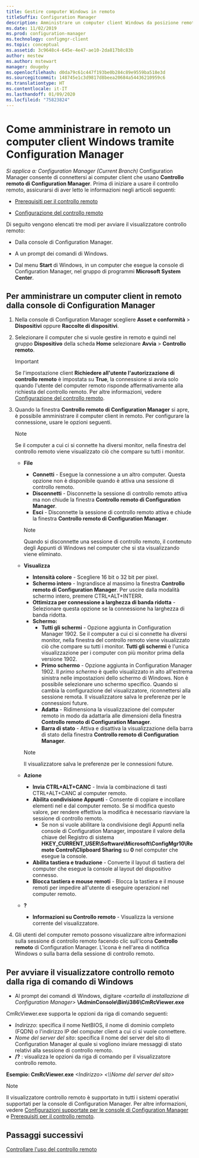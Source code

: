 ```yaml
---
title: Gestire computer Windows in remoto
titleSuffix: Configuration Manager
description: Amministrare un computer client Windows da posizione remota tramite Configuration Manager.
ms.date: 11/02/2019
ms.prod: configuration-manager
ms.technology: configmgr-client
ms.topic: conceptual
ms.assetid: 3c9648c4-645e-4e47-ae10-2da817b8c83b
author: mestew
ms.author: mstewart
manager: dougeby
ms.openlocfilehash: d0da79c61c447f193be0b284c89e9559ba518e3d
ms.sourcegitcommit: 148745e1c3d9817d8beea20684a54436210959c6
ms.translationtype: HT
ms.contentlocale: it-IT
ms.lasthandoff: 01/09/2020
ms.locfileid: "75823824"
---
```

# <a name="how-to-remotely-administer-a-windows-client-computer-by-using-configuration-manager"></a>Come amministrare in remoto un computer client Windows tramite Configuration Manager

*Si applica a: Configuration Manager (Current Branch)* Configuration Manager consente di connettersi ai computer client che usano **Controllo remoto di Configuration Manager**. Prima di iniziare a usare il controllo remoto, assicurarsi di aver letto le informazioni negli articoli seguenti:  

-   [Prerequisiti per il controllo remoto](/sccm/core/clients/manage/remote-control/prerequisites-for-remote-control)  

-   [Configurazione del controllo remoto](/sccm/core/clients/manage/remote-control/configuring-remote-control)  

Di seguito vengono elencati tre modi per avviare il visualizzatore controllo remoto:  

-   Dalla console di Configuration Manager.  

-   A un prompt dei comandi di Windows.  

-   Dal menu **Start** di Windows, in un computer che esegue la console di Configuration Manager, nel gruppo di programmi **Microsoft System Center**.  

## <a name="to-remotely-administer-a-client-computer-from-the-configuration-manager-console"></a>Per amministrare un computer client in remoto dalla console di Configuration Manager  

1.  Nella console di Configuration Manager scegliere **Asset e conformità** > **Dispositivi** oppure **Raccolte di dispositivi**.  

3.  Selezionare il computer che si vuole gestire in remoto e quindi nel gruppo **Dispositivo** della scheda **Home** selezionare **Avvia** > **Controllo remoto**.  

    > [!IMPORTANT]  
    >  Se l'impostazione client **Richiedere all'utente l'autorizzazione di controllo remoto** è impostata su **True**, la connessione si avvia solo quando l'utente del computer remoto risponde affermativamente alla richiesta del controllo remoto. Per altre informazioni, vedere [Configurazione del controllo remoto](/sccm/core/clients/manage/remote-control/configuring-remote-control).  

4.  Quando la finestra **Controllo remoto di Configuration Manager** si apre, è possibile amministrare il computer client in remoto. Per configurare la connessione, usare le opzioni seguenti.  

    > [!NOTE]  
    >  Se il computer a cui ci si connette ha diversi monitor, nella finestra del controllo remoto viene visualizzato ciò che compare su tutti i monitor.  

    -   **File**
        - **Connetti** - Esegue la connessione a un altro computer. Questa opzione non è disponibile quando è attiva una sessione di controllo remoto.  
        -   **Disconnetti** - Disconnette la sessione di controllo remoto attiva ma non chiude la finestra **Controllo remoto di Configuration Manager**.  
        - **Esci** - Disconnette la sessione di controllo remoto attiva e chiude la finestra **Controllo remoto di Configuration Manager**.  

        > [!NOTE]  
        >  Quando si disconnette una sessione di controllo remoto, il contenuto degli Appunti di Windows nel computer che si sta visualizzando viene eliminato.


    - **Visualizza**
      - **Intensità colore** - Scegliere 16 bit o 32 bit per pixel.
      -  **Schermo intero** - Ingrandisce al massimo la finestra **Controllo remoto di Configuration Manager**. Per uscire dalla modalità schermo intero, premere CTRL+ALT+INTERR.  
      - **Ottimizza per connessione a larghezza di banda ridotta** - Selezionare questa opzione se la connessione ha larghezza di banda ridotta.
      - **Schermo:**
        - **Tutti gli schermi** - Opzione aggiunta in Configuration Manager 1902. Se il computer a cui ci si connette ha diversi monitor, nella finestra del controllo remoto viene visualizzato ciò che compare su tutti i monitor. **Tutti gli schermi** è l'unica visualizzazione per i computer con più monitor prima della versione 1902.
        -  **Primo schermo** - Opzione aggiunta in Configuration Manager 1902. Il *primo schermo* è quello visualizzato in alto all'estrema sinistra nelle impostazioni dello schermo di Windows. Non è possibile selezionare uno schermo specifico. Quando si cambia la configurazione del visualizzatore, riconnettersi alla sessione remota. Il visualizzatore salva le preferenze per le connessioni future.
        -  **Adatta** - Ridimensiona la visualizzazione del computer remoto in modo da adattarla alle dimensioni della finestra **Controllo remoto di Configuration Manager**.
        - **Barra di stato** - Attiva e disattiva la visualizzazione della barra di stato della finestra **Controllo remoto di Configuration Manager**.  

       > [!NOTE]  
       >  Il visualizzatore salva le preferenze per le connessioni future.

    -   **Azione**
        - **Invia CTRL+ALT+CANC** - Invia la combinazione di tasti CTRL+ALT+CANC al computer remoto. 
        - **Abilita condivisione Appunti** - Consente di copiare e incollare elementi nel e dal computer remoto. Se si modifica questo valore, per rendere effettiva la modifica è necessario riavviare la sessione di controllo remoto.   
          - Se non si vuole abilitare la condivisione degli Appunti nella console di Configuration Manager, impostare il valore della chiave del Registro di sistema **HKEY_CURRENT_USER\Software\Microsoft\ConfigMgr10\Remote Control\Clipboard Sharing** su **0** nel computer che esegue la console.
        - **Abilita tastiera e traduzione** - Converte il layout di tastiera del computer che esegue la console al layout del dispositivo connesso.
        - **Blocca tastiera e mouse remoti** - Blocca la tastiera e il mouse remoti per impedire all'utente di eseguire operazioni nel computer remoto.  

    -   **?**
        - **Informazioni su Controllo remoto** - Visualizza la versione corrente del visualizzatore.  

5.  Gli utenti del computer remoto possono visualizzare altre informazioni sulla sessione di controllo remoto facendo clic sull'icona **Controllo remoto** di Configuration Manager. L'icona è nell'area di notifica Windows o sulla barra della sessione di controllo remoto.  

## <a name="to-start-the-remote-control-viewer-from-the-windows-command-line"></a>Per avviare il visualizzatore controllo remoto dalla riga di comando di Windows  

-   Al prompt dei comandi di Windows, digitare _<cartella di installazione di Configuration Manager\>_ **\AdminConsole\Bin\i386\CmRcViewer.exe**  

CmRcViewer.exe supporta le opzioni da riga di comando seguenti:  

- *Indirizzo*: specifica il nome NetBIOS, il nome di dominio completo (FQDN) o l'indirizzo IP del computer client a cui ci si vuole connettere.
- *Nome del server del sito*: specifica il nome del server del sito di Configuration Manager al quale si vogliono inviare messaggi di stato relativi alla sessione di controllo remoto.
- **/?** : visualizza le opzioni da riga di comando per il visualizzatore controllo remoto.  
     
**Esempio: CmRcViewer.exe** *<Indirizzo\>* *<\\\Nome del server del sito>* 

> [!NOTE]  
> Il visualizzatore controllo remoto è supportato in tutti i sistemi operativi supportati per la console di Configuration Manager. Per altre informazioni, vedere [Configurazioni supportate per le console di Configuration Manager](/sccm/core/plan-design/configs/supported-operating-systems-consoles) e [Prerequisiti per il controllo remoto](/sccm/core/clients/manage/remote-control/prerequisites-for-remote-control).

## <a name="next-steps"></a>Passaggi successivi

[Controllare l'uso del controllo remoto](/sccm/core/clients/manage/remote-control/audit-remote-control-usage)
